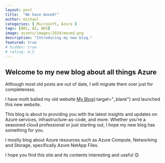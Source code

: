 ```yaml
---
layout: post
title:  "We have moved!"
author: michael
categories: [ Microsoft, Azure ]
tags: [ARC, AI, AKS]
image: assets/images/2024/moved.png
description: "Introducing my new blog."
featured: true
# hidden: true
# rating: 4.5
---
```


## Welcome to my new blog about all things Azure

Although most old posts are out of date, I will migrate them over just for completeness. 

I have moth balled my old website [My Blog](https://blog.mashfords.com){:target="_blank"} and launched this new website.

This blog is about to providing you with the latest insights and updates on Azure services, infrastructure-as-code, and more. Whether you’re a seasoned cloud professional or just starting out, I hope my new blog has something for you.

I mostly blog about Azure resources such as Azure Compute, Networking and Storage, specifically Azure NetApp Files.

I hope you find this site and its contents interesting and useful 😊
